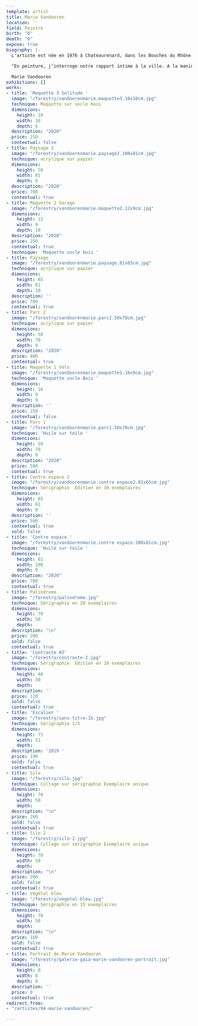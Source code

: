 ```yaml
---
template: artist
title: Marie Vandooren
location: ''
field: Peintre
birth: "0"
death: "0"
expose: true
biography: |-
  L'artiste est née en 1976 à Chateaurenard, dans les Bouches du Rhône. A la suite d'un BAC Arts Plastiques à Saint-Nazaire en 1997, elle valide un Deug d'Histoire de l'Art à Nantes de 1997 à 1999. Marie Vandooren accumulera les expériences collectives dans les ateliers, tels qu'aux Ateliers de l'Usure et de Bitche.

  "En peinture, j’interroge notre rapport intime à la ville. A la manière d’un collage je joue sur les échelles et les proportions. Les espaces urbains reproduits sont des décors, abritant des humains en errance, des personnages inexpressifs occupés à leurs pensées, dans une posture intime. Mis à nu et surexposés dans l’espace, les personnages deviennent vulnérables, enfermés dans des univers qui paraissent clos. Ils errent sans but, s’ennuient, vaquent à des occupations vaines.  Il s’agit de mettre en avant l’absurdité de nos sociétés modernes dans le décor de la ville, là où tout se montre mais où tout y est faux. Le dedans et le dehors se confrontent laissant apparaître la solitude des figures humaines. Mon traitement, proche de celui de la bande dessinée, tend à montrer combien les villes sont devenues toutes semblables, des lieux vides où l’homme a de plus en plus de mal à trouver son identité. Enfin, il est aussi question de la rêverie propre à l’enfance. Ces moments où rien ne se produit, où le corps est en attente, comme en suspens."

  Marie Vandooren
exhibitions: []
works:
- title: 'Maquette 3 Solitude '
  image: "/forestry/vandoorenmarie.maquette3.10x10cm.jpg"
  technique: Maquette sur socle bois
  dimensions:
    height: 10
    width: 10
    depth: 6
  description: "2020"
  price: 250
  contextual: false
- title: Paysage 2
  image: "/forestry/vandoorenmarie.paysage2.100x81cm.jpg"
  technique: acrylique sur papier
  dimensions:
    height: 50
    width: 81
    depth: 6
  description: "2020"
  price: 700
  contextual: true
- title: Maquette 2 Garage
  image: "/forestry/vandoorenmarie.maquette2.12x9cm.jpg"
  dimensions:
    height: 12
    width: 9
    depth: 10
  description: "2020"
  price: 250
  contextual: true
  technique: 'Maquette socle bois '
- title: Paysage
  image: "/forestry/vandoorenmarie.paysage.81x65cm.jpg"
  technique: acrylique sur papier
  dimensions:
    height: 65
    width: 81
    depth: 10
  description: ''
  price: 700
  contextual: true
- title: Parc 2
  image: "/forestry/vandoorenmarie.parc2.50x70cm.jpg"
  technique: acrylique sur papier
  dimensions:
    height: 50
    width: 70
    depth: 0
  description: "2020"
  price: 400
  contextual: true
- title: Maquette 1 Vélo
  image: "/forestry/vandoorenmarie.maquette1.16x9cm.jpg"
  technique: 'Maquette socle Bois '
  dimensions:
    height: 16
    width: 9
    depth: 9
  description: ''
  price: 250
  contextual: false
- title: Parc 1
  image: "/forestry/vandoorenmarie.parc1.50x70cm.jpg"
  technique: 'Huile sur toile '
  dimensions:
    height: 50
    width: 70
    depth: 0
  description: "2020"
  price: 500
  contextual: true
- title: Contre espace 2
  image: "/forestry/vandoorenmarie.contre espace2.81x65cm.jpg"
  technique: Sérigraphie  Edition en 10 exemplaires
  dimensions:
    height: 65
    width: 81
    depth: 0
  description: ''
  price: 500
  contextual: true
  sold: false
- title: 'Contre espace '
  image: "/forestry/vandoorenmarie.contre espace.100x81cm.jpg"
  technique: 'Huile sur toile '
  dimensions:
    height: 81
    width: 100
    depth: 0
  description: "2020"
  price: 700
  contextual: true
- title: Palindrome
  image: "/forestry/palindrome.jpg"
  technique: Sérigraphie en 20 exemplaires
  dimensions:
    height: 70
    width: 50
    depth: 
  description: "\n"
  price: 200
  sold: false
  contextual: true
- title: 'Contraste #2'
  image: "/forestry/contraste-2.jpg"
  technique: Sérigraphie  Edition en 10 exemplaires
  dimensions:
    height: 40
    width: 30
    depth: 
  description: ''
  price: 120
  sold: false
  contextual: true
- title: 'Escalier '
  image: "/forestry/sans-titre-15.jpg"
  technique: Sérigraphie 1/5
  dimensions:
    height: 71
    width: 51
    depth: 
  description: '2019 '
  price: 190
  sold: false
  contextual: true
- title: Silo
  image: "/forestry/silo.jpg"
  technique: Collage sur sérigraphie Exemplaire unique
  dimensions:
    height: 70
    width: 50
    depth: 
  description: "\n"
  price: 200
  sold: false
  contextual: true
- title: Silo 2
  image: "/forestry/silo-2.jpg"
  technique: Collage sur sérigraphie Exemplaire unique
  dimensions:
    height: 70
    width: 50
    depth: 
  description: "\n"
  price: 200
  sold: false
  contextual: true
- title: Végétal bleu
  image: "/forestry/vegetal-bleu.jpg"
  technique: Sérigraphie en 15 exemplaires
  dimensions:
    height: 70
    width: 50
    depth: 
  description: "\n"
  price: 160
  sold: false
  contextual: true
- title: Portrait de Marie Vandooren
  image: "/forestry/galerie-gaia-marie-vandooren-portrait.jpg"
  dimensions:
    height: 0
    width: 0
    depth: 0
  description: ''
  price: 0
  contextual: true
redirect_from:
- "/artistes/94-marie-vandooren/"

---
```

